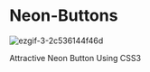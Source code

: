 # Neon-Buttons

![ezgif-3-2c536144f46d](https://user-images.githubusercontent.com/55042628/72410777-4b377c80-378f-11ea-9040-6598e7b9ff18.gif)

Attractive Neon Button Using CSS3
